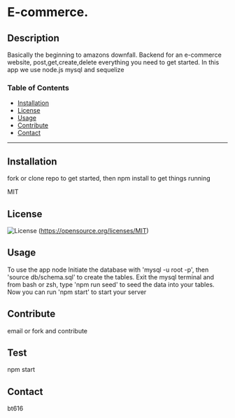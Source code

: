 # E-commerce.

 

  ## Description
  Basically the beginning to amazons downfall.
  Backend for an e-commerce website, post,get,create,delete everything you need to get started. In this app we use node.js mysql and sequelize

  ### Table of Contents
  
  * [Installation](#Installation)
  * [License](#License)
  * [Usage](#Usage)
  * [Contribute](#Contribute)
  * [Contact](#Contact)

  ---

  ## Installation

  fork or clone repo to get started, then npm install to get things running 




  MIT
  

 ## License
 ![License](https://img.shields.io/badge/license-MIT-blue.svg)
 (https://opensource.org/licenses/MIT)




  ## Usage
  To use the app 
  node Initiate the database with 'mysql -u root -p', then 'source db/schema.sql' to create the tables. Exit the mysql terminal and from bash or zsh, type 'npm run seed' to seed the data into your tables. Now you can run 'npm start' to start your server

  ## Contribute 
  email or fork and contribute

  ## Test 
  npm start

  ## Contact 
  bt616
  

